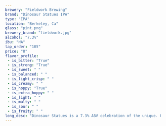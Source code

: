 ```yaml
---
brewery: "Fieldwork Brewing"
brand: "Dinosaur Statues IPA"
type: "IPA"
location: "Berkeley, Ca"
glass: "pint.png"
brewery_brand: "fieldwork.jpg"
alcohol: "7.3%"
ibu: "NA"
tap_order: "105"
price: "8"
flavor_profile:
 - is_bitter: "True"
 - is_strong: "True"
 - is_sweet: " "
 - is_balanced: " "
 - is_light_crisp: " "
 - is_creamy: " "
 - is_hoppy: "True"
 - is_extra_hoppy: " "
 - is_light: " "
 - is_malty: " "
 - is_sour: " "
 - is_fruity: " " 
long_desc: "Dinosaur Statues is a 7.3% ABV celebration of the unique. Using some of our favorite imported hops this mammoth IPA avoids conformity with a hop profile different from the rest; emitting such colossal notes of ripe pear, papaya, cantaloupe, and honeysuckle that you can smell it from the freeway and it'll put a smile on your face."
---
```

